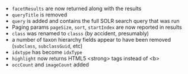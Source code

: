  * `facetResults` are now returned along with the results
 * `queryTitle` is removed
 * `query` is added and contains the full SOLR search query that was run
 * Paging params `pageSize`, `sort`, `startIndex` are now reported in results
 * `class` was renamed to `classs` (by accident, presumably)
 * a number of taxon hierarchy fields appear to have been removed (`subclass`, `subclassGuid`, etc)
 * `idxtype` has become `idxType`
 * `highlight` now returns HTML5 &lt;strong&gt; tags instead of &lt;b&gt;
 * `occCount` and `imageCount` added

